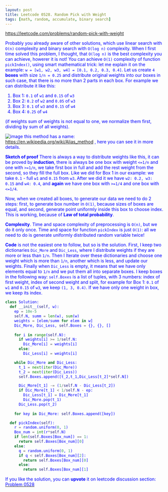 ```yaml
---
layout: post
title: Leetcode 0528. Random Pick with Weight
tags: [math, random, accumulate, binary search]
---
```


<a href="https://leetcode.com/problems/random-pick-with-weight"> <font color = blue>https://leetcode.com/problems/random-pick-with-weight

Probably you already aware of other solutions, which use linear search with `O(n)` complexity  and  binary search with  `O(log n)` complexity. When I first time solved this problem, I thought, that `O(log n)` is the best complexity you can achieve, howerer it is not! You can achieve `O(1)` complexity of function `pickIndex()`, using smart mathematical trick: let me explain it on the example: `w = [w1, w2, w3, w4] = [0.1, 0.2, 0.3, 0.4]`. Let us create `4` **boxes** with size `1/n = 0.25` and distribute original weights into our boxes in such case, that there is no more than 2 parts in each box. For example we can distribute it like this:
1. Box 1:     `0.1` of `w1` and `0.15` of `w3`
2. Box 2:     `0.2` of `w2` and `0.05` of `w3`
3. Box 3:     `0.1` of `w3` and `0.15` of `w4`
4. Box 4:     `0.25` of `w4`

(if weights sum of weights is not equal to one, we normalize them first, dividing by sum of all weights).

![image](https://assets.leetcode.com/users/dbabichev/image_1591343474.png)
this method has a name: https://en.wikipedia.org/wiki/Alias_method , here you can see it in more details.

**Sketch of proof**
There is always a way to distribute weights like this, it can be proved by **induction**, there is always be one box with weight `<=1/n` and one with `>=1/n`, we take first box in full and add the rest weight from the second, so they fill the full box. Like we did  for Box 1 in our example: we take `0.1` - full `w1` and `0.15` from `w3`. After we did it we have `w2: 0.2, w3: 0.15` and `w4: 0.4`, and **again** we have one box with `>=1/4` and one box with `<=1/4`.

Now, when we created all boxes, to generate our data we need to do 2 steps: first, to generate box number in `O(1)`, because sizes of boxes are equal, and second, generate point uniformly inside this box to choose index. This is working, because of **Law of total probability**.

**Complexity**. Time and space complexity of preprocessing is `O(n)`, but we do it only once. Time and space for function `pickIndex` is just `O(1)`: all we need to do is generate uniformly distributed random variable twice!


**Code** is not the easiest one to follow, but so is the solution. First, I keep two dictionaries `Dic_More` and `Dic_Less`, where I distribute weights if they are more or less than `1/n`. Then I Iterate over these dictionaries and choose one weight which is more than `1/n`, another which is less, and update our weights. Finally when `Dic_Less` is empty, it means that we have only elements equal to `1/n` and we put them all into separate boxes. 
I keep boxes in the following way: `self.Boxes` is a list of tuples, with 3 numbers: index of first weight, index of second weight and split, for example for Box 1:   `0.1` of `w1` and `0.15` of `w3`, we keep `(1, 3, 0.4)`. If we have only one weight in box, we keep its index.

```python
class Solution:
  def __init__(self, w):
    ep = 10e-5
    self.N, summ = len(w), sum(w)
    weights = [elem/summ for elem in w]
    Dic_More, Dic_Less, self.Boxes = {}, {}, []
    
    for i in range(self.N):
      if weights[i] >= 1/self.N:
        Dic_More[i] = weights[i]
      else:
        Dic_Less[i] = weights[i]

    while Dic_More and Dic_Less:
      t_1 = next(iter(Dic_More))
      t_2 = next(iter(Dic_Less))
      self.Boxes.append([t_2,t_1,Dic_Less[t_2]*self.N])

      Dic_More[t_1] -= (1/self.N - Dic_Less[t_2])
      if Dic_More[t_1] < 1/self.N - ep:
        Dic_Less[t_1] = Dic_More[t_1]
        Dic_More.pop(t_1)
      Dic_Less.pop(t_2)
    
    for key in Dic_More: self.Boxes.append([key])

  def pickIndex(self):
    r = random.uniform(0, 1)
    Box_num = int(r*self.N)
    if len(self.Boxes[Box_num]) == 1:
      return self.Boxes[Box_num][0]
    else:
      q = random.uniform(0, 1)
      if q < self.Boxes[Box_num][2]:
        return self.Boxes[Box_num][0]
      else:
        return self.Boxes[Box_num][1]
```

If you like the solution, you can **upvote** it on leetcode discussion section:<a href="https://leetcode.com/problems/random-pick-with-weight/discuss/671439/python-smart-o1-solution-with-detailed-explanation-update"> <font color = blue>Problem 0528
